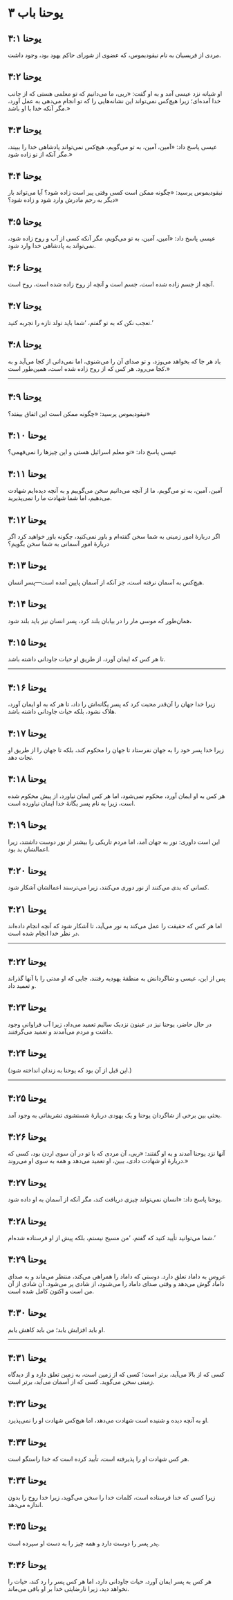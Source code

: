 # یوحنا باب ۳

## یوحنا ۳:۱

مردی از فریسیان به نام نیقودیموس، که عضوی از شورای حاکم یهود بود، وجود داشت.

## یوحنا ۳:۲

او شبانه نزد عیسی آمد و به او گفت: «ربی، ما می‌دانیم که تو معلمی هستی که از جانب خدا آمده‌ای؛ زیرا هیچ‌کس نمی‌تواند این نشانه‌هایی را که تو انجام می‌دهی به عمل آورد، مگر آنکه خدا با او باشد.»

## یوحنا ۳:۳

عیسی پاسخ داد: «آمین، آمین، به تو می‌گویم، هیچ‌کس نمی‌تواند پادشاهی خدا را ببیند، مگر آنکه از نو زاده شود.»

## یوحنا ۳:۴

نیقودیموس پرسید: «چگونه ممکن است کسی وقتی پیر است زاده شود؟ آیا می‌تواند بار دیگر به رحم مادرش وارد شود و زاده شود؟»

## یوحنا ۳:۵

عیسی پاسخ داد: «آمین، آمین، به تو می‌گویم، مگر آنکه کسی از آب و روح زاده شود، نمی‌تواند به پادشاهی خدا وارد شود.

## یوحنا ۳:۶

آنچه از جسم زاده شده است، جسم است و آنچه از روح زاده شده است، روح است.

## یوحنا ۳:۷

تعجب نکن که به تو گفتم، ‘شما باید تولد تازه را تجربه کنید.’

## یوحنا ۳:۸

باد هر جا که بخواهد می‌وزد، و تو صدای آن را می‌شنوی، اما نمی‌دانی از کجا می‌آید و به کجا می‌رود. هر کس که از روح زاده شده است، همین‌طور است.»

---

## یوحنا ۳:۹

نیقودیموس پرسید: «چگونه ممکن است این اتفاق بیفتد؟»

## یوحنا ۳:۱۰

عیسی پاسخ داد: «تو معلم اسرائیل هستی و این چیزها را نمی‌فهمی؟

## یوحنا ۳:۱۱

آمین، آمین، به تو می‌گویم، ما از آنچه می‌دانیم سخن می‌گوییم و به آنچه دیده‌ایم شهادت می‌دهیم، اما شما شهادت ما را نمی‌پذیرید.

## یوحنا ۳:۱۲

اگر دربارهٔ امور زمینی به شما سخن گفته‌ام و باور نمی‌کنید، چگونه باور خواهید کرد اگر دربارهٔ امور آسمانی به شما سخن بگویم؟

## یوحنا ۳:۱۳

هیچ‌کس به آسمان نرفته است، جز آنکه از آسمان پایین آمده است—پسر انسان.

## یوحنا ۳:۱۴

همان‌طور که موسی مار را در بیابان بلند کرد، پسر انسان نیز باید بلند شود،

## یوحنا ۳:۱۵

تا هر کس که ایمان آورد، از طریق او حیات جاودانی داشته باشد.

---

## یوحنا ۳:۱۶

زیرا خدا جهان را آن‌قدر محبت کرد که پسر یگانه‌اش را داد، تا هر که به او ایمان آورد، هلاک نشود، بلکه حیات جاودانی داشته باشد.

## یوحنا ۳:۱۷

زیرا خدا پسر خود را به جهان نفرستاد تا جهان را محکوم کند، بلکه تا جهان را از طریق او نجات دهد.

## یوحنا ۳:۱۸

هر کس به او ایمان آورد، محکوم نمی‌شود، اما هر کس ایمان نیاورد، از پیش محکوم شده است، زیرا به نام پسر یگانهٔ خدا ایمان نیاورده است.

## یوحنا ۳:۱۹

این است داوری: نور به جهان آمد، اما مردم تاریکی را بیشتر از نور دوست داشتند، زیرا اعمالشان بد بود.

## یوحنا ۳:۲۰

کسانی که بدی می‌کنند از نور دوری می‌کنند، زیرا می‌ترسند اعمالشان آشکار شود.

## یوحنا ۳:۲۱

اما هر کس که حقیقت را عمل می‌کند به نور می‌آید، تا آشکار شود که آنچه انجام داده‌اند در نظر خدا انجام شده است.

---

## یوحنا ۳:۲۲

پس از این، عیسی و شاگردانش به منطقهٔ یهودیه رفتند، جایی که او مدتی را با آنها گذراند و تعمید داد.

## یوحنا ۳:۲۳

در حال حاضر، یوحنا نیز در عینون نزدیک سالیم تعمید می‌داد، زیرا آب فراوانی وجود داشت و مردم می‌آمدند و تعمید می‌گرفتند.

## یوحنا ۳:۲۴

(این قبل از آن بود که یوحنا به زندان انداخته شود.)

---

## یوحنا ۳:۲۵

بحثی بین برخی از شاگردان یوحنا و یک یهودی دربارهٔ شستشوی تشریفاتی به وجود آمد.

## یوحنا ۳:۲۶

آنها نزد یوحنا آمدند و به او گفتند: «ربی، آن مردی که با تو در آن سوی اردن بود، کسی که دربارهٔ او شهادت دادی، ببین، او تعمید می‌دهد و همه به سوی او می‌روند.»

## یوحنا ۳:۲۷

یوحنا پاسخ داد: «انسان نمی‌تواند چیزی دریافت کند، مگر آنکه از آسمان به او داده شود.

## یوحنا ۳:۲۸

شما می‌توانید تأیید کنید که گفتم، ‘من مسیح نیستم، بلکه پیش از او فرستاده شده‌ام.’

## یوحنا ۳:۲۹

عروس به داماد تعلق دارد. دوستی که داماد را همراهی می‌کند، منتظر می‌ماند و به صدای داماد گوش می‌دهد و وقتی صدای داماد را می‌شنود، از شادی پر می‌شود. آن شادی از آن من است و اکنون کامل شده است.

## یوحنا ۳:۳۰

او باید افزایش یابد؛ من باید کاهش یابم.

---

## یوحنا ۳:۳۱

کسی که از بالا می‌آید، برتر است؛ کسی که از زمین است، به زمین تعلق دارد و از دیدگاه زمینی سخن می‌گوید. کسی که از آسمان می‌آید، برتر است.

## یوحنا ۳:۳۲

او به آنچه دیده و شنیده است شهادت می‌دهد، اما هیچ‌کس شهادت او را نمی‌پذیرد.

## یوحنا ۳:۳۳

هر کس شهادت او را پذیرفته است، تأیید کرده است که خدا راستگو است.

## یوحنا ۳:۳۴

زیرا کسی که خدا فرستاده است، کلمات خدا را سخن می‌گوید، زیرا خدا روح را بدون اندازه می‌دهد.

## یوحنا ۳:۳۵

پدر پسر را دوست دارد و همه چیز را به دست او سپرده است.

## یوحنا ۳:۳۶

هر کس به پسر ایمان آورد، حیات جاودانی دارد، اما هر کس پسر را رد کند، حیات را نخواهد دید، زیرا نارضایتی خدا بر او باقی می‌ماند.
